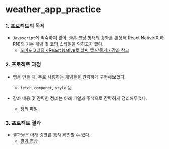 # weather_app_practice

### 1. 프로젝트의 목적

- `Javascript`에 익숙하지 않아, 클론 코딩 형태의 강좌를 활용해 React Native(이하 RN)의 기본 개념 및 코딩 스타일을 익히고자 했다.
  - [노마드코더의 <React Native로 날씨 앱 만들기> 강좌 참고](<https://www.inflearn.com/course/%EB%A6%AC%EC%95%A1%ED%8A%B8-%EB%84%A4%EC%9D%B4%ED%8B%B0%EB%B8%8C/>)



### 2. 프로젝트 과정

- 앱을 만들 때, 주로 사용하는 개념들을 간략하게 구현해보았다.
  - `fetch`, `componet`, `style` 등

- 강좌 내용 및 간략한 정리는 아래 파일과 주석으로 간략하게 정리해두었다.
  - [정리 파일](https://github.com/jhlee910609/weather_app_practice/blob/master/docs/3_reactive_native(1).pdf)



### 3. 프로젝트 결과 

- 결과물은 아래 링크를 통해 확인할 수 있다.
  - [결과 영상](https://www.youtube.com/watch?v=9p48kez8ovQ)